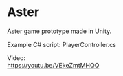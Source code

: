 # Aster
Aster game prototype made in Unity.</br>

Example C# script: PlayerController.cs</br>

Video:</br>
https://youtu.be/VEkeZmtMHQQ
